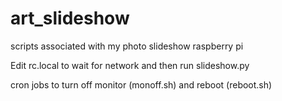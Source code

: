 # art_slideshow
scripts associated with my photo slideshow raspberry pi

Edit rc.local to wait for network and then run slideshow.py

cron jobs to turn off monitor (monoff.sh) and reboot (reboot.sh)
